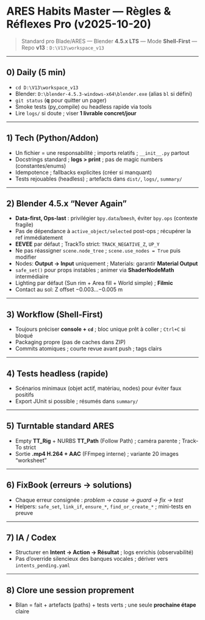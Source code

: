 # ARES Habits Master — Règles & Réflexes Pro (v2025-10-20)

> Standard pro Blade/ARES — Blender **4.5.x LTS** — Mode **Shell-First** — Repo **v13** : `D:\V13\workspace_v13`

---

## 0) Daily (5 min)
- `cd D:\V13\workspace_v13`
- Blender: `D:\blender-4.5.3-windows-x64\blender.exe` (alias `bl` si défini)
- `git status` (**q** pour quitter un pager)
- Smoke tests (py_compile) ou headless rapide via tools
- Lire `logs/` si doute ; viser **1 livrable concret/jour**

---

## 1) Tech (Python/Addon)
- Un fichier = une responsabilité ; imports relatifs ; `__init__.py` partout
- Docstrings standard ; **logs > print** ; pas de magic numbers (constantes/enums)
- Idempotence ; fallbacks explicites (créer si manquant)
- Tests rejouables (headless) ; artefacts dans `dist/`, `logs/`, `summary/`

---

## 2) Blender 4.5.x “Never Again”
- **Data-first, Ops-last** : privilégier `bpy.data`/`bmesh`, éviter `bpy.ops` (contexte fragile)
- Pas de dépendance à `active_object/selected` post-ops ; récupérer la ref immédiatement
- **EEVEE** par défaut ; TrackTo strict: `TRACK_NEGATIVE_Z`, `UP_Y`
- Ne pas réassigner `scene.node_tree` ; `scene.use_nodes = True` puis modifier
- Nodes: **Output → Input** uniquement ; Materials: garantir **Material Output**
- `safe_set()` pour props instables ; animer via **ShaderNodeMath** intermédiaire
- Lighting par défaut (Sun rim + Area fill + World simple) ; **Filmic**
- Contact au sol: Z offset −0.003…−0.005 m

---

## 3) Workflow (Shell-First)
- Toujours préciser **console + `cd`** ; bloc unique prêt à coller ; `Ctrl+C` si bloqué
- Packaging propre (pas de caches dans ZIP)
- Commits atomiques ; courte revue avant push ; tags clairs

---

## 4) Tests headless (rapide)
- Scénarios minimaux (objet actif, matériau, nodes) pour éviter faux positifs
- Export JUnit si possible ; résumés dans `summary/`

---

## 5) Turntable standard ARES
- Empty **TT_Rig** + NURBS **TT_Path** (Follow Path) ; caméra parente ; Track-To strict
- Sortie **.mp4 H.264 + AAC** (FFmpeg interne) ; variante 20 images “worksheet”

---

## 6) FixBook (erreurs → solutions)
- Chaque erreur consignée : *problem → cause → guard → fix → test*
- Helpers: `safe_set`, `link_if`, `ensure_*`, `find_or_create_*` ; mini-tests en preuve

---

## 7) IA / Codex
- Structurer en **Intent → Action → Résultat** ; logs enrichis (observabilité)
- Pas d’override silencieux des banques vocales ; dériver vers `intents_pending.yaml`

---

## 8) Clore une session proprement
- Bilan = fait + artefacts (paths) + tests verts ; une seule **prochaine étape** claire